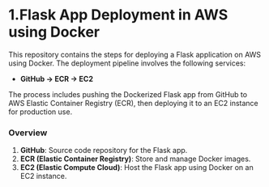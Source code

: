 # 1.Flask App Deployment in AWS using Docker

This repository contains the steps for deploying a Flask application on AWS using Docker. The deployment pipeline involves the following services:

- **GitHub → ECR → EC2**

The process includes pushing the Dockerized Flask app from GitHub to AWS Elastic Container Registry (ECR), then deploying it to an EC2 instance for production use.

### Overview

1. **GitHub**: Source code repository for the Flask app.
2. **ECR (Elastic Container Registry)**: Store and manage Docker images.
3. **EC2 (Elastic Compute Cloud)**: Host the Flask app using Docker on an EC2 instance.

